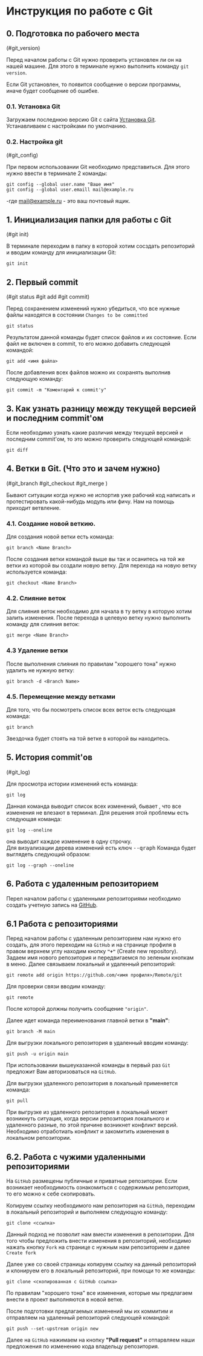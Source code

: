 # Инструкция по работе с Git

## 0. Подготовка по рабочего места
(#git_version)

Перед началом работы с Git нужно проверить установлен ли он на нашей машине. Для этого в терминале нужно выполнить команду `git version`.

Если Git установлен, то появится сообщение о версии программы, иначе будет сообщение об ошибке.

### 0.1. Установка Git

Загружаем последнюю версию  Git с сайта [Установка Git](https://git-scm.com/downloads).  
Устанавливаем с настройками по умолчанию.

### 0.2. Настройка git
(#git_config)

При первом использовании Git необходимо представиться.
Для этого нужно ввести в терминале 2 команды:

```
git config --global user.name "Ваше имя"
git config --global user.emaill mail@example.ru
```
-где mail@example.ru - это ваш почтовый ящик.

## 1. Инициализация папки для работы с Git
(#git init)

В терминале переходим в папку в которой хотим сосздать репозиторий и вводим команду для инициализации Git:

```
git init
```

## 2. Первый commit
(#git status #git add #git commit)  

Перед сохранением изменений нужно убедиться, что все нужные файлы находятся в состоянии `Changes to be committed`
```
git status
```
Результатом данной команды будет список файлов и их состояние.
Если файл не включен в commit, то его можно добавить следующей командой:
```
git add <имя файла>
```  
После добавления всех файлов можно их сохранять выполнив следующую команду:

```
git commit -m "Коментарий к commit'у"
```

## 3. Как узнать разницу между текущей версией и последним commit'ом

Если необходимо узнать какие различия между текущей версией и последним commit'ом, то это можно проверить следующей командой:
```
git diff
```

## 4. Ветки в Git. (Что это и зачем нужно)
(#git_branch #git_checkout #git_merge )  

Бывают ситуации когда нужно не испортив уже рабочий код написать и протестировать какой-нибудь модуль или фичу. Нам на помощь приходит ветвление.

### 4.1. Создание новой веткию.
Для создания новой ветки есть команда:
```
git branch <Name Branch>
``` 
После создания ветки командой выше вы так и осанитесь на той же ветки из которой вы создали новую ветку. Для перехода на новую ветку используется команда:
```
git checkout <Name Branch>
```

### 4.2. Слияние веток 
Для слияния веток необходимо для начала в ту ветку в которую хотим залить изменения. После перехода в целевую ветку нужно выполнить команду для слияния веток:
```
git merge <Name Branch>
```

### 4.3 Удаление ветки

После выполнения слияния по правилам "хорошего тона" нужно удалить не нужную ветку:
```
git branch -d <Branch Name>
```

### 4.5. Перемещение между ветками

Для того, что бы посмотреть список всех веток есть следующая команда:
```
git branch
```

Звездочка будет стоять на той ветке в которой вы находитесь.


## 5. История commit'ов 
(#git_log)

Для просмотра истории изменений есть команда:
```
git log
```
Данная команда выводит список всех изменений, бывает , что все изменения не влезают в терминал. Для решения этой проблемы есть следующая команда:
```
git log --oneline
```
она выводит каждое изменение в одну строчку.  
Для визуализации дерева изменений есть ключ <kbd>--qraph</kbd>
Команда будет выглядеть следующий образом:
```
git log --graph --oneline
```


## 6. Работа с удаленным репозиторием
Перел началом работы с удаленными репозиториями необходимо создать учетную запись на [GitHub](https://github.com).

## 6.1 Работа с репозиториями



Перед началом работы с удаленным репозиторием нам нужно его создать, для этого переходим на `GitHub` и на странице профиля в правом верхнем углу находим кнопку **`"+"`** (Create new repository). Задаем имя нового репозитория и передвигаемся по зеленым кнопкам в меню.
Далее связываем локальный и удаленный репозиторий:
```
git remote add origin https://github.com/<имя профиля>/Remote/git
```
Для проверки связи вводим команду:
```
git remote
```
После которой должны получить сообщение `"origin"`.

Далее идет команда переименования главной ветки в **"main"**:
```
git branch -M main
```
Для выгрузки локального репозитория в удаленный вводим команду:
```
git push -u origin main
```
При использовании вышеуказанной команды в первый раз `Git` предложит Вам авторизоваться на `GitHub`.

Для выгрузки удаленного репозитория в локальный применяется команда:
```
git pull
```
При выгрузке из удаленного репозитория в локальный может возникнуть ситуация, когда версии репозитория локального и удаленного разные, по этой причине возникнет конфликт версий. Необходимо отработиать конфликт и закомитить изменения в локальном репозитории.

## 6.2. Работа с чужими удаленными репозиториями

На `GitHub` размещены публичные и приватные репозитории. Если возникает необходимость ознакомиться с содержимым репозитория, то его можно к себе скопировать.

Копируем ссылку необходимого нам репозитория на `GitHub`, переходим в локальный репозиторий и выполняем следующую команду:
```
git clone <ссылка>
```
Данный подход не позволит нам вмести изменения в репозитории. Для того чтобы предложить внести изменения в репозиторий,  необходимо нажать кнопку `Fork` на странице с нужным нам репозиторием и далее `Create fork`

Далее уже со своей страницы копируем ссылку на данный репозиторий и клонируем его в локальный репозиторий, при помощи то же команды:
```
git clone <скопированная с GitHub ссылка>
```
По правилам "хорошего тона" все изменения, которые мы предлагаем внести в проект выполняются в новой ветке. 

После подготовки предлагаемых изменений мы их коммитим и отправляем на удаленный репозиторий следующей командой: 
```
git push --set-upstream origin new
```
Далее на `GitHub` нажимаем на кнопку **"Pull request"** и отпарвляем наши предложения по изменению кода владельцу репозитория.